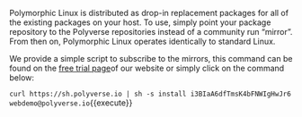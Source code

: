 Polymorphic Linux is distributed as drop-in replacement packages for all of the existing packages on your
host. To use, simply point your package repository to the Polyverse repositories instead of a community run “mirror”. From then on, Polymorphic Linux operates identically to standard Linux.


We provide a simple script to subscribe to the mirrors, this command can be found on the
[free trial page](https://polyverse.io/polymorphic-linux-installation-guide/)of our website or simply click on the command below:

`curl https://sh.polyverse.io | sh -s install i3BIaA6dfTmsK4bFNWIgHwJr6 webdemo@polyverse.io`{{execute}}
